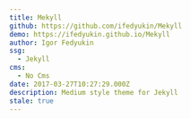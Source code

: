 ```yaml
---
title: Mekyll
github: https://github.com/ifedyukin/Mekyll
demo: https://ifedyukin.github.io/Mekyll
author: Igor Fedyukin
ssg:
  - Jekyll
cms:
  - No Cms
date: 2017-03-27T10:27:29.000Z
description: Medium style theme for Jekyll
stale: true
---
```

